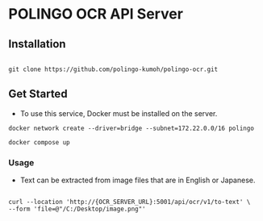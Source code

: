 # POLINGO OCR API Server


## Installation
```shell

git clone https://github.com/polingo-kumoh/polingo-ocr.git

```

## Get Started

- To use this service, Docker must be installed on the server.

```shell
docker network create --driver=bridge --subnet=172.22.0.0/16 polingo

docker compose up
```

### Usage

- Text can be extracted from image files that are in English or Japanese.

```shell

curl --location 'http://{OCR_SERVER_URL}:5001/api/ocr/v1/to-text' \
--form 'file=@"/C:/Desktop/image.png"'

```
